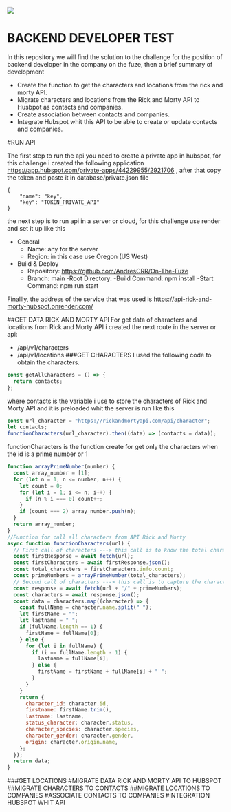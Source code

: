 ![](https://1000marcas.net/wp-content/uploads/2023/01/HubSpot-Logo.png)
# BACKEND DEVELOPER TEST

In this repository we will find the solution to the challenge for the position of backend developer in the company on the fuze, then a brief summary of development

- Create the function to get the characters and locations from the rick and morty API.
- Migrate characters and locations from the Rick and Morty API to Husbpot as contacts and companies.
- Create association between contacts and companies.
- Integrate Hubspot whit this API to be able to create or update contacts and companies.

#RUN API

The first step to run the api you need to create a private app in hubspot, for this challenge i created the following application https://app.hubspot.com/private-apps/44229955/2921706 , after that copy the token and paste it in  database/private.json file

    {
        "name": "key",
        "key": "TOKEN_PRIVATE_API"
    }

the next step is to run api in a server or cloud, for this challenge use render and set it up like this
- General
	- Name: any for the server
	- Region: in this case use Oregon (US West)
- Build & Deploy
	- Repository: https://github.com/AndresCRR/On-The-Fuze
	- Branch: main
	-Root Directory:
	-Build Command: npm install
	-Start Command: npm run start

Finallly, the address of the service that was used is https://api-rick-and-morty-hubspot.onrender.com/

##GET DATA RICK AND MORTY API
For get data of characters and locations from Rick and Morty API i created the next route in the server or api:
- /api/v1/characters
- /api/v1/locations
###GET CHARACTERS
I used the following code to obtain the characters. 
```javascript
const getAllCharacters = () => {
  return contacts;
};
```
where contacts is the variable i use to store the characters of Rick and Morty API and it is preloaded whit the server is run like this
```javascript
const url_character = "https://rickandmortyapi.com/api/character";
let contacts;
functionCharacters(url_character).then((data) => (contacts = data));
```
functionCharacters is the function create for get only the characters when the id is a prime number or 1
```javascript
function arrayPrimeNumber(number) {
  const array_number = [1];
  for (let n = 1; n <= number; n++) {
    let count = 0;
    for (let i = 1; i <= n; i++) {
      if (n % i === 0) count++;
    }
    if (count === 2) array_number.push(n);
  }
  return array_number;
}
//Function for call all characters from API Rick and Morty
async function functionCharacters(url) {
  // First call of characters ---> this call is to know the total characters
  const firstResponse = await fetch(url);
  const firstCharacters = await firstResponse.json();
  const total_characters = firstCharacters.info.count;
  const primeNumbers = arrayPrimeNumber(total_characters);
  // Second call of characters ---> this call is to capture the characters where the id is a prime number
  const response = await fetch(url + "/" + primeNumbers);
  const characters = await response.json();
  const data = characters.map((character) => {
    const fullName = character.name.split(" ");
    let firstName = "";
    let lastname = " ";
    if (fullName.length == 1) {
      firstName = fullName[0];
    } else {
      for (let i in fullName) {
        if (i == fullName.length - 1) {
          lastname = fullName[i];
        } else {
          firstName = firstName + fullName[i] + " ";
        }
      }
    }
    return {
      character_id: character.id,
      firstname: firstName.trim(),
      lastname: lastname,
      status_character: character.status,
      character_species: character.species,
      character_gender: character.gender,
      origin: character.origin.name,
    };
  });
  return data;
}
```
###GET LOCATIONS
#MIGRATE DATA RICK AND MORTY API TO HUBSPOT
##MIGRATE CHARACTERS TO CONTACTS
##MIGRATE LOCATIONS TO COMPANIES
#ASSOCIATE CONTACTS TO COMPANIES
#INTEGRATION HUBSPOT WHIT API
